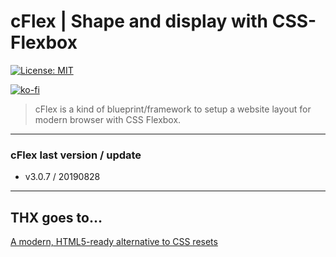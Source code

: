 # cFlex | Shape and display with CSS-Flexbox


[![License: MIT](https://img.shields.io/badge/License-MIT-yellow.svg)](https://opensource.org/licenses/MIT)

[![ko-fi](https://www.ko-fi.com/img/githubbutton_sm.svg)](https://ko-fi.com/X8X711MVQ)


> cFlex is a kind of blueprint/framework to setup a website layout for modern browser with CSS Flexbox.


- - -

### cFlex last version / update
* v3.0.7 / 20190828


- - -


## THX goes to&hellip;

[A modern, HTML5-ready alternative to CSS resets](https://github.com/necolas/normalize.css)
